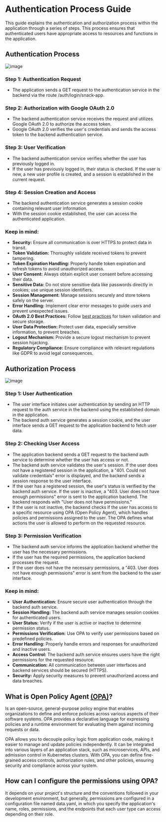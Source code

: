 # Authentication Process Guide
This guide explains the authentication and authorization process within the application through a series of steps. 
This process ensures that authenticated users have appropriate access to resources and functions in the application.

## Authentication Process
![image](https://github.com/ioet/internal-auth-service/raw/develop/diagrams/sequence_diagrams/authentication_flow.png)

### Step 1: Authentication Request
- The application sends a GET request to the authentication service in the backend via the route /auth/login/snack-app.
### Step 2: Authorization with Google OAuth 2.0
- The backend authentication service receives the request and utilizes Google OAuth 2.0 to authorize the access token.
- Google OAuth 2.0 verifies the user's credentials and sends the access token to the backend authentication service.
### Step 3: User Verification
- The backend authentication service verifies whether the user has previously logged in.
- If the user has previously logged in, their status is checked. If the user is new, a new user profile is created, and a session is established in the current request.
### Step 4: Session Creation and Access
- The backend authentication service generates a session cookie containing relevant user information.
- With the session cookie established, the user can access the authenticated application.
### Keep in mind:
- **Security:** Ensure all communication is over HTTPS to protect data in transit.
- **Token Validation:** Thoroughly validate received tokens to prevent tampering.
- **Token Expiration Handling:** Properly handle token expiration and refresh tokens to avoid unauthorized access.
- **User Consent:** Always obtain explicit user consent before accessing their data.
- **Sensitive Data:** Do not store sensitive data like passwords directly in cookies; use unique session identifiers.
- **Session Management:** Manage sessions securely and store tokens safely on the server.
- **Error Handling:** Implement clear error messages to guide users and prevent unexpected issues.
- **OAuth 2.0 Best Practices:** Follow [best practices](https://developers.google.com/identity/protocols/oauth2/resources/best-practices?hl=es-419) for token validation and secure storage.
- **User Data Protection:** Protect user data, especially sensitive information, to prevent breaches.
- **Logout Mechanism:** Provide a secure logout mechanism to prevent session hijacking.
- **Regulatory Compliance:** Ensure compliance with relevant regulations like GDPR to avoid legal consequences.

## Authorization Process
![image](https://github.com/ioet/internal-auth-service/raw/develop/diagrams/sequence_diagrams/authorization_flow.png)
### Step 1: User Authentication
- The user interface initiates user authentication by sending an HTTP request to the auth service in the backend using the established domain in the application.
- The backend auth service generates a session cookie, and the user interface sends a GET request to the application backend to fetch user data.
### Step 2: Checking User Access
- The application backend sends a GET request to the backend auth service to determine whether the user has access or not.
- The backend auth service validates the user's session. If the user does not have a registered session in the application, a "401. Could not validate credentials" error is displayed, and the backend sends a session response to the user interface.
- If the user has a registered session, the user's status is verified by the backend auth service. If the user is inactive, a "403. User does not have enough permissions" error is sent to the application backend. The backend responds with "User does not have permissions."
- If the user is not inactive, the backend checks if the user has access to a specific resource using OPA (Open Policy Agent), which handles policies and permissions assigned to the user. The OPA defines what actions the user is allowed to perform on the requested resource.
### Step 3: Permission Verification
- The backend auth service informs the application backend whether the user has the necessary permissions.
- If the user has the required permissions, the application backend processes the request.
- If the user does not have the necessary permissions, a "403. User does not have enough permissions" error is sent from the backend to the user interface.
### Keep in mind:
- **User Authentication:** Ensure secure user authentication through the backend auth service.
- **Session Handling:** The backend auth service manages session cookies for authenticated users.
- **User Status:** Verify if the user is active or inactive to determine permission status.
- **Permissions Verification:** Use OPA to verify user permissions based on predefined policies.
- **Error Handling:** Properly handle errors and responses for unauthorized and inactive users.
- **Access Control:** The backend auth service ensures users have the right permissions for the requested resource.
- **Communication:** All communication between user interfaces and backend services should be secured (HTTPS).
- **Security:** Apply security measures to prevent unauthorized access and data breaches.

## What is Open Policy Agent [(OPA)](https://www.openpolicyagent.org/docs/latest/)?
Is an open-source, general-purpose policy engine that enables organizations to define and enforce policies across various aspects of their software systems. OPA provides a declarative language for expressing policies and a runtime environment for evaluating them against incoming requests or data.

OPA allows you to decouple policy logic from application code, making it easier to manage and update policies independently. It can be integrated into various layers of an application stack, such as microservices, APIs, and admission control in Kubernetes clusters. With OPA, you can define fine-grained access controls, authorization rules, and other policies, ensuring security and compliance across your system.

## How can I configure the permissions using OPA?
It depends on your project's structure and the conventions followed in your development environment, but generally, permissions are configured in a configuration file named data.yaml, in which you specify the application's name, roles, permissions, and the endpoints that each user type can access depending on their role.
